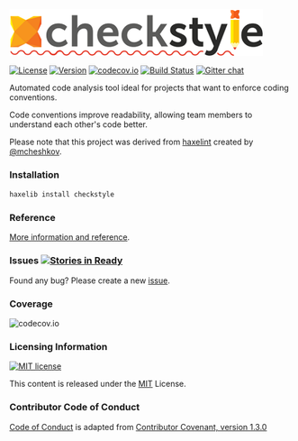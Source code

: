 ![logo](resources/logo/haxe-checkstyle.png)

[![License](https://img.shields.io/badge/license-MIT-blue.svg?style=flat)](http://opensource.org/licenses/MIT) 
[![Version](https://img.shields.io/badge/haxelib-v2.0.0-orange.svg)](http://lib.haxe.org/p/checkstyle/) 
[![codecov.io](https://codecov.io/github/adireddy/haxe-checkstyle/coverage.svg?branch=dev)](https://codecov.io/github/adireddy/haxe-checkstyle?branch=dev) 
[![Build Status](https://travis-ci.org/adireddy/haxe-checkstyle.svg?branch=master)](https://travis-ci.org/adireddy/haxe-checkstyle) [![Gitter chat](https://badges.gitter.im/Join%20Chat.svg)](https://gitter.im/adireddy/haxe-checkstyle)

Automated code analysis tool ideal for projects that want to enforce coding conventions.

Code conventions improve readability, allowing team members to understand each other's code better.

Please note that this project was derived from [haxelint](https://github.com/mcheshkov/haxelint) created by [@mcheshkov](https://github.com/mcheshkov).

### Installation

```haxe
haxelib install checkstyle
```

### Reference

[More information and reference](https://adireddy.gitbooks.io/haxe-checkstyle/content/).

### Issues [![Stories in Ready](https://badge.waffle.io/adireddy/haxe-checkstyle.svg?label=ready&title=Ready)](http://waffle.io/adireddy/haxe-checkstyle)

Found any bug? Please create a new [issue](https://github.com/adireddy/haxe-checkstyle/issues/new).

### Coverage

![codecov.io](https://codecov.io/github/adireddy/haxe-checkstyle/branch.svg?branch=dev)

### Licensing Information ###

<a rel="license" href="http://opensource.org/licenses/MIT">
<img alt="MIT license" height="40" src="http://upload.wikimedia.org/wikipedia/commons/c/c3/License_icon-mit.svg" /></a>

This content is released under the [MIT](http://opensource.org/licenses/MIT) License.

### Contributor Code of Conduct ###

[Code of Conduct](https://github.com/CoralineAda/contributor_covenant) is adapted from [Contributor Covenant, version 1.3.0](http://contributor-covenant.org/version/1/3/0/)
